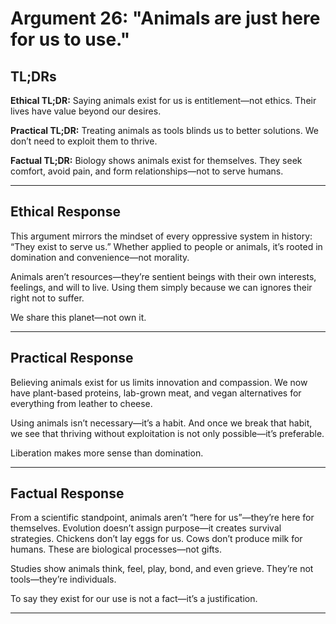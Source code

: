 # Argument 26: "Animals are just here for us to use."

## TL;DRs

**Ethical TL;DR:**
Saying animals exist for us is entitlement—not ethics. Their lives have value beyond our desires.

**Practical TL;DR:**
Treating animals as tools blinds us to better solutions. We don’t need to exploit them to thrive.

**Factual TL;DR:**
Biology shows animals exist for themselves. They seek comfort, avoid pain, and form relationships—not to serve humans.

---

## Ethical Response

This argument mirrors the mindset of every oppressive system in history: “They exist to serve us.” Whether applied to people or animals, it’s rooted in domination and convenience—not morality.

Animals aren’t resources—they’re sentient beings with their own interests, feelings, and will to live. Using them simply because we can ignores their right not to suffer.

We share this planet—not own it.

---



## Practical Response

Believing animals exist for us limits innovation and compassion. We now have plant-based proteins, lab-grown meat, and vegan alternatives for everything from leather to cheese.

Using animals isn’t necessary—it’s a habit. And once we break that habit, we see that thriving without exploitation is not only possible—it’s preferable.

Liberation makes more sense than domination.

---


## Factual Response

From a scientific standpoint, animals aren’t “here for us”—they’re here for themselves. Evolution doesn’t assign purpose—it creates survival strategies. Chickens don’t lay eggs for us. Cows don’t produce milk for humans. These are biological processes—not gifts.

Studies show animals think, feel, play, bond, and even grieve. They’re not tools—they’re individuals.

To say they exist for our use is not a fact—it’s a justification.

---
